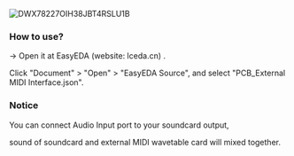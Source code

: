 
![DWX78227OIH38JBT4RSLU1B](https://user-images.githubusercontent.com/69373938/167252628-05dbb480-8076-4b87-bf31-c77b9e33e316.png)



### How to use?

-> Open it at EasyEDA (website: lceda.cn) .

Click "Document" > "Open" > "EasyEDA Source", and select "PCB_External MIDI Interface.json".

### Notice

You can connect Audio Input port to your soundcard output,

sound of soundcard and external MIDI wavetable card will mixed together.
